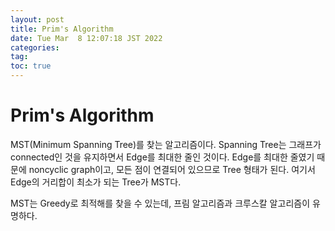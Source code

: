 ```yaml
---
layout: post
title: Prim's Algorithm
date: Tue Mar  8 12:07:18 JST 2022
categories:
tag:
toc: true
---
```


# Prim's Algorithm

MST(Minimum Spanning Tree)를 찾는 알고리즘이다.
Spanning Tree는 그래프가 connected인 것을 유지하면서 Edge를 최대한 줄인 것이다.
Edge를 최대한 줄였기 때문에 noncyclic graph이고, 모든 점이 연결되어 있으므로 Tree 형태가 된다.
여기서 Edge의 거리합이 최소가 되는 Tree가 MST다.

MST는 Greedy로 최적해를 찾을 수 있는데, 프림 알고리즘과 크루스칼 알고리즘이 유명하다.
